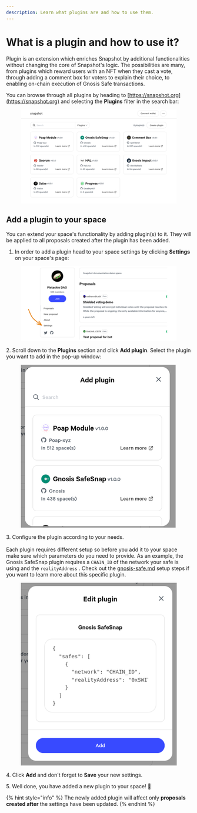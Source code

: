 ```yaml
---
description: Learn what plugins are and how to use them.
---
```


# What is a plugin and how to use it?

Plugin is an extension which enriches Snapshot by additional functionalities without changing the core of Snapshot's logic. The possibilities are many, from plugins which reward users with an NFT when they cast a vote, through adding a comment box for voters to explain their choice, to enabling on-chain execution of Gnosis Safe transactions.

You can browse through all plugins by heading to [https://snapshot.org](https://snapshot.org) and selecting the **Plugins** filter in the search bar:

<figure><img src="../.gitbook/assets/image (8) (2).png" alt=""><figcaption></figcaption></figure>

## Add a plugin to your space&#x20;

You can extend your space's functionality by adding plugin(s) to it. They will be applied to all proposals created after the plugin has been added.

1. In order to add a plugin head to your space settings by clicking **Settings** on your space's page:

<figure><img src="../.gitbook/assets/image (30).png" alt=""><figcaption></figcaption></figure>

2\. Scroll down to the **Plugins** section and click **Add plugin**. Select the plugin you want to add in the pop-up window:

<figure><img src="../.gitbook/assets/image (27) (1).png" alt=""><figcaption></figcaption></figure>

3\. Configure the plugin according to your needs. \
\
Each plugin requires different setup so before you add it to your space make sure which parameters do you need to provide. As an example, the Gnosis SafeSnap plugin requires a `CHAIN_ID` of the network your safe is using and the `realityAddress` . Check out the [gnosis-safe.md](../proposals/vote/gnosis-safe.md "mention") setup steps if you want to learn more about this specific plugin.

<figure><img src="../.gitbook/assets/image (19).png" alt=""><figcaption></figcaption></figure>

4\. Click **Add** and don't forget to **Save** your new settings.&#x20;

5\. Well done, you have added a new plugin to your space! :tada:

{% hint style="info" %}
The newly added plugin will affect only **proposals created after** the settings have been updated.
{% endhint %}
